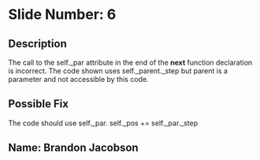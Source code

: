 # Slide Number: 6

## Description
The call to the self._par attribute in the end of the __next__ function declaration is incorrect. The code shown uses self._parent._step but parent is a parameter and not accessible by this code.

## Possible Fix
The code should use self._par. 
self._pos += self._par._step

## Name: Brandon Jacobson
